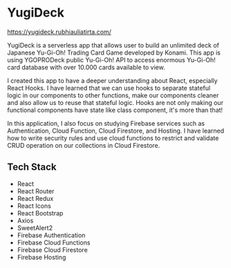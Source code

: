 # YugiDeck

https://yugideck.rubhiauliatirta.com/

YugiDeck is a serverless app that allows user to build an unlimited deck of Japanese Yu-Gi-Oh! Trading Card Game developed by Konami. This app is using YGOPRODeck public Yu-Gi-Oh! API to access enormous Yu-Gi-Oh! card database with over 10.000 cards available to view.

I created this app to have a deeper understanding about React, especially React Hooks. I have learned that we can use hooks to separate stateful logic in our components to other functions, make our components cleaner and also allow us to reuse that stateful logic. Hooks are not only making our functional components have state like class component, it's more than that!

In this application, I also focus on studying Firebase services such as Authentication, Cloud Function, Cloud Firestore, and Hosting. I have learned how to write security rules and use cloud functions to restrict and validate CRUD operation on our collections in Cloud Firestore.

## Tech Stack

- React
- React Router
- React Redux
- React Icons
- React Bootstrap
- Axios
- SweetAlert2
- Firebase Authentication
- Firebase Cloud Functions
- Firebase Cloud Firestore
- Firebase Hosting

